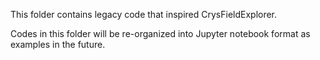 This folder contains legacy code that inspired CrysFieldExplorer.

Codes in this folder will be re-organized into Jupyter notebook format as examples in the future.

